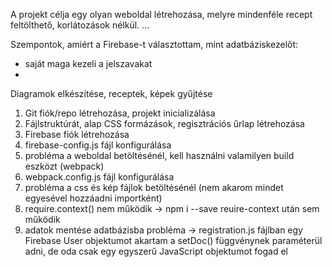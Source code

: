 A projekt célja egy olyan weboldal létrehozása, melyre mindenféle recept feltölthető, korlátozások nélkül.
...

Szempontok, amiért a Firebase-t választottam, mint adatbáziskezelőt:
 - saját maga kezeli a jelszavakat
 - 

Diagramok elkészítése, receptek, képek gyűjtése
1. Git fiók/repo létrehozása, projekt inicializálása
2. Fájlstruktúrát, alap CSS formázások, regisztrációs űrlap létrehozása
3. Firebase fiók létrehozása
4. firebase-config.js fájl konfigurálása 
5. probléma a weboldal betöltésénél, kell használni valamilyen build eszközt (webpack)
6. webpack.config.js fájl konfigurálása
7. probléma a css és kép fájlok betöltésénél (nem akarom mindet egyesével hozzáadni importként)
8. require.context() nem működik -> npm i --save reuire-context után sem működik
9. adatok mentése adatbázisba probléma -> registration.js fájlban egy Firebase User objektumot akartam a setDoc() függvénynek paraméterül adni, de oda csak egy egyszerű JavaScript objektumot fogad el
